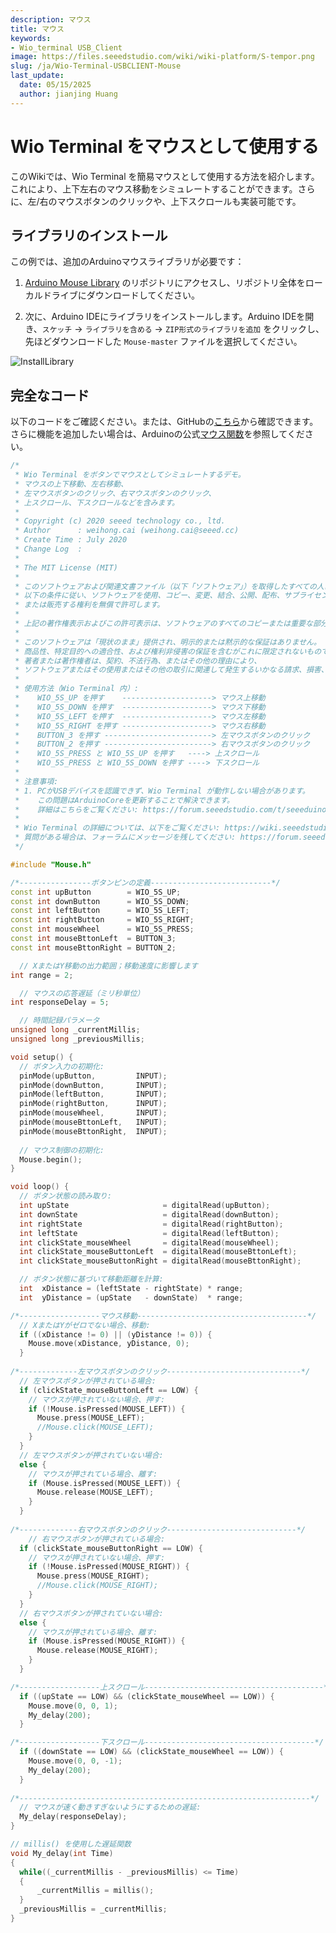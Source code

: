 ```yaml
---
description: マウス
title: マウス
keywords:
- Wio_terminal USB_Client
image: https://files.seeedstudio.com/wiki/wiki-platform/S-tempor.png
slug: /ja/Wio-Terminal-USBCLIENT-Mouse
last_update:
  date: 05/15/2025
  author: jianjing Huang
---
```



# Wio Terminal をマウスとして使用する

このWikiでは、Wio Terminal を簡易マウスとして使用する方法を紹介します。これにより、上下左右のマウス移動をシミュレートすることができます。さらに、左/右のマウスボタンのクリックや、上下スクロールも実装可能です。

## ライブラリのインストール

この例では、追加のArduinoマウスライブラリが必要です：

1. [Arduino Mouse Library](https://github.com/arduino-libraries/Mouse) のリポジトリにアクセスし、リポジトリ全体をローカルドライブにダウンロードしてください。

2. 次に、Arduino IDEにライブラリをインストールします。Arduino IDEを開き、`スケッチ` -> `ライブラリを含める` -> `ZIP形式のライブラリを追加` をクリックし、先ほどダウンロードした `Mouse-master` ファイルを選択してください。

![InstallLibrary](https://files.seeedstudio.com/wiki/Wio-Terminal/img/Xnip2019-11-21_15-50-13.jpg)

## 完全なコード

以下のコードをご確認ください。または、GitHubの[こちら](https://github.com/Seeed-Studio/Seeed_Arduino_Sketchbook/blob/master/examples/WioTerminal_ButtonMouseControl/WioTerminal_ButtonMouseControl.ino)から確認できます。さらに機能を追加したい場合は、Arduinoの公式[マウス関数](https://www.arduino.cc/reference/en/language/functions/usb/mouse/)を参照してください。

```cpp
/*    
 * Wio Terminal をボタンでマウスとしてシミュレートするデモ。
 * マウスの上下移動、左右移動、
 * 左マウスボタンのクリック、右マウスボタンのクリック、
 * 上スクロール、下スクロールなどを含みます。
 *   
 * Copyright (c) 2020 seeed technology co., ltd.  
 * Author      : weihong.cai (weihong.cai@seeed.cc)  
 * Create Time : July 2020
 * Change Log  : 
 *
 * The MIT License (MIT)
 *
 * このソフトウェアおよび関連文書ファイル（以下「ソフトウェア」）を取得したすべての人に対し、
 * 以下の条件に従い、ソフトウェアを使用、コピー、変更、結合、公開、配布、サブライセンス、
 * または販売する権利を無償で許可します。
 * 
 * 上記の著作権表示およびこの許可表示は、ソフトウェアのすべてのコピーまたは重要な部分に含めるものとします。
 * 
 * このソフトウェアは「現状のまま」提供され、明示的または黙示的な保証はありません。
 * 商品性、特定目的への適合性、および権利非侵害の保証を含むがこれに限定されないものではありません。
 * 著者または著作権者は、契約、不法行為、またはその他の理由により、
 * ソフトウェアまたはその使用またはその他の取引に関連して発生するいかなる請求、損害、またはその他の責任についても責任を負いません。
 * 
 * 使用方法（Wio Terminal 内）:
 *    WIO_5S_UP を押す    --------------------> マウス上移動
 *    WIO_5S_DOWN を押す  --------------------> マウス下移動
 *    WIO_5S_LEFT を押す  --------------------> マウス左移動
 *    WIO_5S_RIGHT を押す --------------------> マウス右移動
 *    BUTTON_3 を押す ------------------------> 左マウスボタンのクリック
 *    BUTTON_2 を押す ------------------------> 右マウスボタンのクリック    
 *    WIO_5S_PRESS と WIO_5S_UP を押す   ----> 上スクロール
 *    WIO_5S_PRESS と WIO_5S_DOWN を押す ----> 下スクロール
 * 
 * 注意事項:
 * 1. PCがUSBデバイスを認識できず、Wio Terminal が動作しない場合があります。
 *    この問題はArduinoCoreを更新することで解決できます。
 *    詳細はこちらをご覧ください: https://forum.seeedstudio.com/t/seeeduino-xiao-cant-simulate-keys-pressed/252819/6?u=weihong.cai
 * 
 * Wio Terminal の詳細については、以下をご覧ください: https://wiki.seeedstudio.com/ja/Wio-Terminal-Getting-Started/
 * 質問がある場合は、フォーラムにメッセージを残してください: https://forum.seeedstudio.com
 */

#include "Mouse.h"

/*----------------ボタンピンの定義---------------------------*/ 
const int upButton        = WIO_5S_UP;
const int downButton      = WIO_5S_DOWN;
const int leftButton      = WIO_5S_LEFT;
const int rightButton     = WIO_5S_RIGHT;
const int mouseWheel      = WIO_5S_PRESS;
const int mouseBttonLeft  = BUTTON_3;
const int mouseBttonRight = BUTTON_2;

  // XまたはY移動の出力範囲；移動速度に影響します          
int range = 2;

  // マウスの応答遅延（ミリ秒単位）
int responseDelay = 5;

  // 時間記録パラメータ
unsigned long _currentMillis;
unsigned long _previousMillis;

void setup() {
  // ボタン入力の初期化:
  pinMode(upButton,         INPUT);
  pinMode(downButton,       INPUT);
  pinMode(leftButton,       INPUT);
  pinMode(rightButton,      INPUT);
  pinMode(mouseWheel,       INPUT);
  pinMode(mouseBttonLeft,   INPUT);
  pinMode(mouseBttonRight,  INPUT);
  
  // マウス制御の初期化:
  Mouse.begin();
}

void loop() {
  // ボタン状態の読み取り:
  int upState                     = digitalRead(upButton);
  int downState                   = digitalRead(downButton);
  int rightState                  = digitalRead(rightButton);
  int leftState                   = digitalRead(leftButton);
  int clickState_mouseWheel       = digitalRead(mouseWheel);
  int clickState_mouseButtonLeft  = digitalRead(mouseBttonLeft);
  int clickState_mouseButtonRight = digitalRead(mouseBttonRight);

  // ボタン状態に基づいて移動距離を計算:
  int  xDistance = (leftState - rightState) * range;
  int  yDistance = (upState   - downState)  * range;

/*------------------マウス移動--------------------------------------*/
  // XまたはYがゼロでない場合、移動:
  if ((xDistance != 0) || (yDistance != 0)) {
    Mouse.move(xDistance, yDistance, 0);
  }
  
/*-------------左マウスボタンのクリック------------------------------*/
  // 左マウスボタンが押されている場合:
  if (clickState_mouseButtonLeft == LOW) {
    // マウスが押されていない場合、押す:
    if (!Mouse.isPressed(MOUSE_LEFT)) {
      Mouse.press(MOUSE_LEFT);
      //Mouse.click(MOUSE_LEFT);
    }
  }
  // 左マウスボタンが押されていない場合:
  else {
    // マウスが押されている場合、離す:
    if (Mouse.isPressed(MOUSE_LEFT)) {
      Mouse.release(MOUSE_LEFT);
    }
  }
  
/*-------------右マウスボタンのクリック-----------------------------*/
    // 右マウスボタンが押されている場合:
  if (clickState_mouseButtonRight == LOW) {
    // マウスが押されていない場合、押す:
    if (!Mouse.isPressed(MOUSE_RIGHT)) {
      Mouse.press(MOUSE_RIGHT);
      //Mouse.click(MOUSE_RIGHT);
    }
  }
  // 右マウスボタンが押されていない場合:
  else {
    // マウスが押されている場合、離す:
    if (Mouse.isPressed(MOUSE_RIGHT)) {
      Mouse.release(MOUSE_RIGHT);
    }
  }

/*------------------上スクロール----------------------------------------*/
  if ((upState == LOW) && (clickState_mouseWheel == LOW)) {
    Mouse.move(0, 0, 1);
    My_delay(200);
  }

/*------------------下スクロール--------------------------------------*/
  if ((downState == LOW) && (clickState_mouseWheel == LOW)) {
    Mouse.move(0, 0, -1);
    My_delay(200);
  }
    
/*-----------------------------------------------------------------*/ 
  // マウスが速く動きすぎないようにするための遅延:
  My_delay(responseDelay);
}

// millis() を使用した遅延関数
void My_delay(int Time)
{
  while((_currentMillis - _previousMillis) <= Time)
  {
      _currentMillis = millis();
  }
  _previousMillis = _currentMillis; 
}
```
